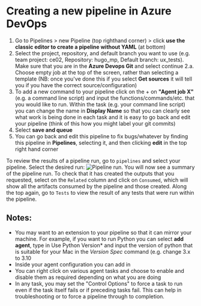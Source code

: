 # Creating a new pipeline in Azure DevOps

1. Go to Pipelines > new Pipeline (top righthand corner) > click **use the classic editor to create a pipeline without YAML** (at bottom)
2. Select the project, repository, and default branch you want to use (e.g. team project: ce02, Repository: hugo_mp, Default branch: ux_tests). Make sure that you are in the **Azure Devops Git** and select continue
2.a. Choose empty job at the top of the screen, rather than selecting a template (NB: once you've done this if you select **Get sources** it will tell you if you have the correct source/configuration)
3. To add a new command to your pipeline click on the + on **"Agent job X"** (e.g. a command line script) and input the functions/commands/etc. that you would like to run. Within the task (e.g. your command line script) you can change the name in **Display Name** so that you can clearly see what work is being done in each task and it is easy to go back and edit your pipeline (think of this how you might label your git commits)
4. Select **save and queue**
5. You can go back and edit this pipeline to fix bugs/whatever by finding this pipeline in **Pipelines**, selecting it, and then clicking **edit** in the top right hand corner

To review the results of a pipeline run, go to `pipelines` and select your pipeline. Select the desired run:
![Pipeline run.](/.attachments/image-eea7a238-b776-4a0b-be8d-6efc97dc0e0b.png)
You will now see a summary of the pipeline run. To check that it has created the outputs that you requested, select on the `Related` column and click on `Consumed`, which will show all the artifacts consumed by the pipeline and those created.
Along the top again, go to `Tests` to view the result of any tests that were run within the pipeline.

## Notes:
- You may want to an extension to your pipeline so that it can mirror your machine. For example, if you want to run Python you can select **add agent**, type in Use Python Version* and input the version of python that is suitable for your Mac in the *Version Spec* command (e.g. change 3.x to 3.10
- Inside your agent configuration you can add in 
- You can right click on various agent tasks and choose to enable and disable them as required depending on what you are doing
- In any task, you may set the "Control Options" to force a task to run even if the task itself fails or if preceding tasks fail. This can help in troubleshooting or to force a pipeline through to completion.